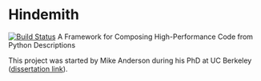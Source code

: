 Hindemith
=========
[![Build Status](https://travis-ci.org/ucb-sejits/hindemith.svg?branch=master)](https://travis-ci.org/ucb-sejits/hindemith)
A Framework for Composing High-Performance Code from Python Descriptions

This project was started by Mike Anderson during his PhD at UC Berkeley
([dissertation link](http://www.eecs.berkeley.edu/Pubs/TechRpts/2014/EECS-2014-210.html)).
